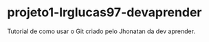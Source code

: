 # projeto1-lrglucas97-devaprender
Tutorial de como usar o Git criado pelo Jhonatan da dev aprender.
